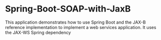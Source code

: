 # Spring-Boot-SOAP-with-JaxB
This application demonstrates how to use Spring Boot and the JAX-B reference implementation to implement a web services application. It uses the JAX-WS Spring dependency

